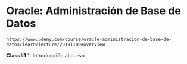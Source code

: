 # Oracle: Administración de Base de Datos
    https://www.udemy.com/course/oracle-administracion-de-base-de-datos/learn/lecture/20191180#overview
**Class#1**
    1. Introducción al curso
